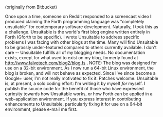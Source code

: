 (originally from Bitbucket)

Once upon a time, someone on Reddit responded to a screencast video I produced claiming the Forth programming language was "completely unsuitable" for contemporary software development. Naturally, I took this as a challenge. Unsuitable is the world's first blog engine written entirely in Forth (Gforth to be specific). I wrote Unsuitable to address specific problems I was facing with other blogs at the time. Many will find Unsuitable to be grossly under-featured compared to others currently available. I don't care -- Unsuitable fulfills all of my blogging needs. No documentation exists, except for what used to exist on my blog, formerly found at http://www.falvotech.com/blog2/blog.fs . NOTE: The blog was designed for use on a 32-bit environment. As I now run a 64-bit Linux environment, the blog is broken, and will not behave as expected. Since I've since become a Google+ user, I'm not really motivated to fix it. Patches welcome. Unsuitable is, at present, a solo coding effort: I'm writing it by myself *for* myself. I publish the source code for the benefit of those who have expressed curiosity towards how Unsuitable works, or how Forth can be applied in a web-application environment. If you express interest in contributing enhancements to Unsuitable, particularly fixing it for use on a 64-bit environment, please e-mail me first. 

